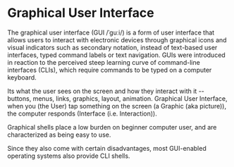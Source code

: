 # Graphical User Interface

The graphical user interface (GUI /ˈɡuːi/) is a form of user interface
that allows users to interact with electronic devices through graphical icons and visual indicators such as secondary notation,
instead of text-based user interfaces, typed command labels or text navigation.
GUIs were introduced in reaction to the perceived steep learning curve of command-line interfaces (CLIs),
which require commands to be typed on a computer keyboard.

Its what the user sees on the screen and how they interact with it -- buttons, menus, links, graphics, layout, animation.
Graphical User Interface, when you (the User) tap something on the screen (a Graphic (aka picture)),
the computer responds (Interface (i.e. Interaction)).

Graphical shells place a low burden on beginner computer user,
and are characterized as being easy to use.

Since they also come with certain disadvantages,
most GUI-enabled operating systems also provide CLI shells.

